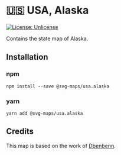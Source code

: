# 🇺🇸 USA, Alaska

[![License: Unlicense](https://img.shields.io/badge/license-Unlicense-blue.svg)](http://unlicense.org/)

Contains the state map of Alaska.


## Installation

### npm

`npm install --save @svg-maps/usa.alaska`

### yarn

`yarn add @svg-maps/usa.alaska`

## Credits

This map is based on the work of [Dbenbenn](https://commons.wikimedia.org/wiki/User:Dbenbenn).
